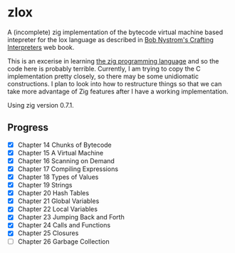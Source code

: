 # zlox 

A (incomplete) zig implementation of the bytecode virtual machine based intepreter for the lox language as described in [Bob Nystrom's Crafting Interpreters](http://craftinginterpreters.com/) web book.

This is an excerise in learning [the zig programming language](https://ziglang.org) and so the code here is probably terrible.  Currently, I am trying to copy the C implementation pretty closely, so there may be some unidiomatic constructions.  I plan to look into how to restructure things so that we can take more advantage of Zig features after I have a working implementation.

Using zig version 0.7.1.

## Progress

- [x] Chapter 14 Chunks of Bytecode
- [x] Chapter 15 A Virtual Machine
- [x] Chapter 16 Scanning on Demand
- [x] Chapter 17 Compiling Expressions
- [x] Chapter 18 Types of Values
- [x] Chapter 19 Strings
- [x] Chapter 20 Hash Tables
- [x] Chapter 21 Global Variables
- [x] Chapter 22 Local Variables
- [x] Chapter 23 Jumping Back and Forth
- [x] Chapter 24 Calls and Functions
- [x] Chapter 25 Closures
- [ ] Chapter 26 Garbage Collection
